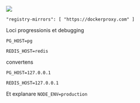 ![](https://pub-b8db533c86124200a9d799bf3ba88099.r2.dev/2023/03/wbhiRD1.webp)

```
"registry-mirrors": [ "https://dockerproxy.com" ]
```

Loci progressionis et debugging

```
PG_HOST=pg

REDIS_HOST=redis
```

convertens

```
PG_HOST=127.0.0.1

REDIS_HOST=127.0.0.1

```

Et explanare `NODE_ENV=production`